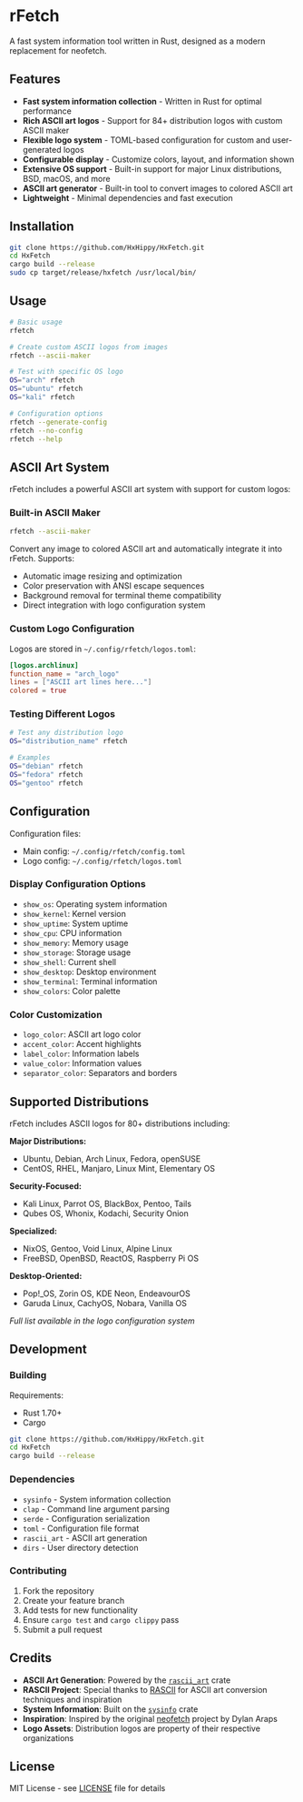 # rFetch

A fast system information tool written in Rust, designed as a modern replacement for neofetch.

## Features

- **Fast system information collection** - Written in Rust for optimal performance
- **Rich ASCII art logos** - Support for 84+ distribution logos with custom ASCII maker
- **Flexible logo system** - TOML-based configuration for custom and user-generated logos
- **Configurable display** - Customize colors, layout, and information shown
- **Extensive OS support** - Built-in support for major Linux distributions, BSD, macOS, and more
- **ASCII art generator** - Built-in tool to convert images to colored ASCII art
- **Lightweight** - Minimal dependencies and fast execution

## Installation

```bash
git clone https://github.com/HxHippy/HxFetch.git
cd HxFetch
cargo build --release
sudo cp target/release/hxfetch /usr/local/bin/
```

## Usage

```bash
# Basic usage
rfetch

# Create custom ASCII logos from images
rfetch --ascii-maker

# Test with specific OS logo
OS="arch" rfetch
OS="ubuntu" rfetch
OS="kali" rfetch

# Configuration options
rfetch --generate-config
rfetch --no-config
rfetch --help
```

## ASCII Art System

rFetch includes a powerful ASCII art system with support for custom logos:

### Built-in ASCII Maker
```bash
rfetch --ascii-maker
```
Convert any image to colored ASCII art and automatically integrate it into rFetch. Supports:
- Automatic image resizing and optimization
- Color preservation with ANSI escape sequences
- Background removal for terminal theme compatibility
- Direct integration with logo configuration system

### Custom Logo Configuration
Logos are stored in `~/.config/rfetch/logos.toml`:
```toml
[logos.archlinux]
function_name = "arch_logo"
lines = ["ASCII art lines here..."]
colored = true
```

### Testing Different Logos
```bash
# Test any distribution logo
OS="distribution_name" rfetch

# Examples
OS="debian" rfetch
OS="fedora" rfetch
OS="gentoo" rfetch
```

## Configuration

Configuration files:
- Main config: `~/.config/rfetch/config.toml`
- Logo config: `~/.config/rfetch/logos.toml`

### Display Configuration Options
- `show_os`: Operating system information
- `show_kernel`: Kernel version
- `show_uptime`: System uptime
- `show_cpu`: CPU information
- `show_memory`: Memory usage
- `show_storage`: Storage usage
- `show_shell`: Current shell
- `show_desktop`: Desktop environment
- `show_terminal`: Terminal information
- `show_colors`: Color palette

### Color Customization
- `logo_color`: ASCII art logo color
- `accent_color`: Accent highlights
- `label_color`: Information labels
- `value_color`: Information values
- `separator_color`: Separators and borders

## Supported Distributions

rFetch includes ASCII logos for 80+ distributions including:

**Major Distributions:**
- Ubuntu, Debian, Arch Linux, Fedora, openSUSE
- CentOS, RHEL, Manjaro, Linux Mint, Elementary OS

**Security-Focused:**
- Kali Linux, Parrot OS, BlackBox, Pentoo, Tails
- Qubes OS, Whonix, Kodachi, Security Onion

**Specialized:**
- NixOS, Gentoo, Void Linux, Alpine Linux
- FreeBSD, OpenBSD, ReactOS, Raspberry Pi OS

**Desktop-Oriented:**
- Pop!_OS, Zorin OS, KDE Neon, EndeavourOS
- Garuda Linux, CachyOS, Nobara, Vanilla OS

*Full list available in the logo configuration system*

## Development

### Building
Requirements:
- Rust 1.70+
- Cargo

```bash
git clone https://github.com/HxHippy/HxFetch.git
cd HxFetch
cargo build --release
```

### Dependencies
- `sysinfo` - System information collection
- `clap` - Command line argument parsing
- `serde` - Configuration serialization
- `toml` - Configuration file format
- `rascii_art` - ASCII art generation
- `dirs` - User directory detection

### Contributing
1. Fork the repository
2. Create your feature branch
3. Add tests for new functionality
4. Ensure `cargo test` and `cargo clippy` pass
5. Submit a pull request

## Credits

- **ASCII Art Generation**: Powered by the [`rascii_art`](https://crates.io/crates/rascii_art) crate
- **RASCII Project**: Special thanks to [RASCII](https://github.com/orhnk/RASCII/) for ASCII art conversion techniques and inspiration
- **System Information**: Built on the [`sysinfo`](https://crates.io/crates/sysinfo) crate  
- **Inspiration**: Inspired by the original [neofetch](https://github.com/dylanaraps/neofetch) project by Dylan Araps
- **Logo Assets**: Distribution logos are property of their respective organizations

## License

MIT License - see [LICENSE](LICENSE) file for details